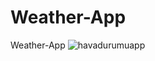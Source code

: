 # Weather-App
Weather-App
![havadurumuapp](https://github.com/Yusufefe16/Weather-App/assets/90358311/65cb3dfb-51cd-4498-a080-f2ddfa21e821)
